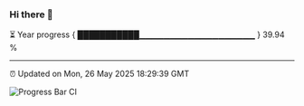### Hi there 👋

⏳ Year progress { ███████████▁▁▁▁▁▁▁▁▁▁▁▁▁▁▁▁▁▁▁ } 39.94 %

---

⏰ Updated on Mon, 26 May 2025 18:29:39 GMT

![Progress Bar CI](https://github.com/liununu/liununu/workflows/Progress%20Bar%20CI/badge.svg)
